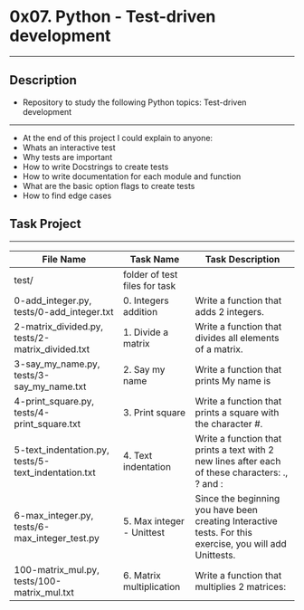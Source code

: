 # 0x07. Python - Test-driven development
---

## Description
- Repository to study the following Python topics: Test-driven development
---
- At the end of this project I could explain to anyone:
- Whats an interactive test
- Why tests are important
- How to write Docstrings to create tests
- How to write documentation for each module and function
- What are the basic option flags to create tests
- How to find edge cases

## Task Project
---
File Name|Task Name|Task Description
---|---|---
test/|folder of test files for task|
0-add_integer.py, tests/0-add_integer.txt|0. Integers addition|Write a function that adds 2 integers.
2-matrix_divided.py, tests/2-matrix_divided.txt|1. Divide a matrix|Write a function that divides all elements of a matrix.
3-say_my_name.py, tests/3-say_my_name.txt|2. Say my name|Write a function that prints My name is <first name> <last name>
4-print_square.py, tests/4-print_square.txt|3. Print square|Write a function that prints a square with the character #.
5-text_indentation.py, tests/5-text_indentation.txt|4. Text indentation|Write a function that prints a text with 2 new lines after each of these characters: ., ? and :
6-max_integer.py, tests/6-max_integer_test.py|5. Max integer - Unittest|Since the beginning you have been creating Interactive tests. For this exercise, you will add Unittests.
100-matrix_mul.py, tests/100-matrix_mul.txt|6. Matrix multiplication|Write a function that multiplies 2 matrices:
